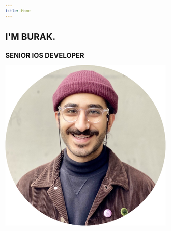 ```yaml
---
title: Home
---
```


# I'M BURAK.
## SENIOR IOS DEVELOPER

<div class="wrapper-burakerol">
	<img src="/images/burakerol.png" class="burakerol-image-home"/>
</div>
